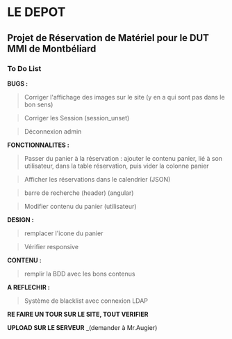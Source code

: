 # LE DEPOT
## Projet de Réservation de Matériel pour le DUT MMI de Montbéliard
### To Do List

__BUGS :__
> Corriger l'affichage des images sur le site (y en a qui sont pas dans le bon sens)

> Corriger les Session (session_unset)

> Déconnexion admin

__FONCTIONNALITES :__
> Passer du panier à la réservation : ajouter le contenu panier, lié à son utilisateur, dans la table réservation, puis vider la colonne panier

> Afficher les réservations dans le calendrier (JSON)

> barre de recherche (header) (angular)

> Modifier contenu du panier (utilisateur)

__DESIGN :__
> remplacer l'icone du panier

> Vérifier responsive

__CONTENU :__
> remplir la BDD avec les bons contenus

__A REFLECHIR :__
> Système de blacklist avec connexion LDAP

__RE FAIRE UN TOUR SUR LE SITE, TOUT VERIFIER__

__UPLOAD SUR LE SERVEUR__ _(demander à Mr.Augier)

